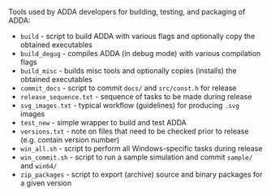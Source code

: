 Tools used by ADDA developers for building, testing, and packaging of ADDA:
* `build` - script to build ADDA with various flags and optionally copy the obtained executables
* `build_degug` - compiles ADDA (in debug mode) with various compilation flags
* `build_misc` - builds misc tools and optionally copies (installs) the obtained executables
* `commit_docs` - script to commit `docs/` and `src/const.h` for release
* `release_sequence.txt` - sequence of tasks to be made during release
* `svg_images.txt` - typical workflow (guidelines) for producing `.svg` images
* `test_new` - simple wrapper to build and test ADDA
* `versions.txt` - note on files that need to be checked prior to release (e.g. contain version number)
* `win_all.sh` - script to perform all Windows-specific tasks during release
* `win_commit.sh` - script to run a sample simulation and commit `sample/` and  `win64/`
* `zip_packages` - script to export (archive) source and binary packages for a given version


